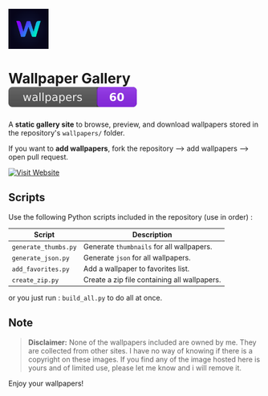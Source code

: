 <p>
  <img src="assets/icon.png" alt="Site Icon" width="80" />
</p>

# Wallpaper Gallery <img src="json/badge.svg" alt="(wallpaper-count)">

A **static gallery site** to browse, preview, and download wallpapers stored in the repository's `wallpapers/` folder.

If you want to **add wallpapers**, fork the repository --> add wallpapers --> open pull request.

<p>
  <a href="https://fahim-foysal-097.github.io/wallpapers/" target="_blank">
    <img src="https://img.shields.io/badge/Visit%20Website-Click%20Here-blue?style=for-the-badge&logo=google-chrome" alt="Visit Website"/>
  </a>
</p>

## Scripts

Use the following Python scripts included in the repository (use in order) :

| Script               | Description                                  |
| -------------------- | -------------------------------------------- |
| `generate_thumbs.py` | Generate `thumbnails` for all wallpapers.    |
| `generate_json.py`   | Generate `json` for all wallpapers.          |
| `add_favorites.py`   | Add a wallpaper to favorites list.           |
| `create_zip.py`      | Create a zip file containing all wallpapers. |

or you just run :
`build_all.py` to do all at once.

## Note

> **Disclaimer:** None of the wallpapers included are owned by me. They are collected from other sites. I have no way of knowing if there is a copyright on these images. If you find any of the image hosted here is yours and of limited use, please let me know and i will remove it.

Enjoy your wallpapers!
